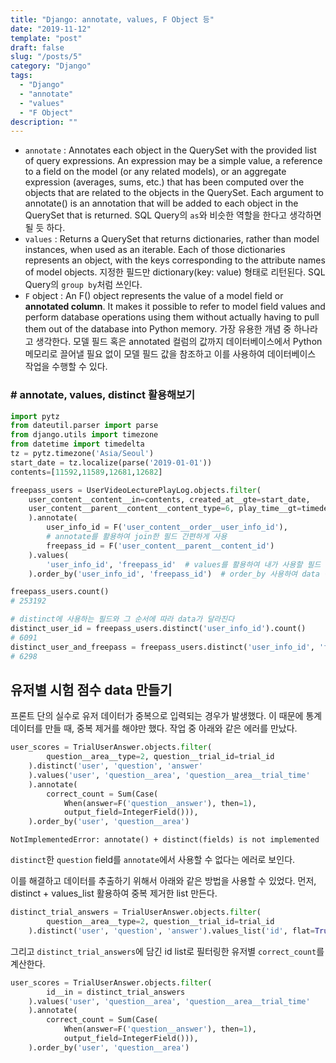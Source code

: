 ```yaml
---
title: "Django: annotate, values, F Object 등"
date: "2019-11-12"
template: "post"
draft: false
slug: "/posts/5"
category: "Django"
tags:
  - "Django"
  - "annotate"
  - "values"
  - "F Object"
description: ""
---
```


- `annotate` : Annotates each object in the QuerySet with the provided list of query expressions. An expression may be a simple value, a reference to a field on the model (or any related models), or an aggregate expression (averages, sums, etc.) that has been computed over the objects that are related to the objects in the QuerySet.
Each argument to annotate() is an annotation that will be added to each object in the QuerySet that is returned.
SQL Query의 `as`와 비슷한 역할을 한다고 생각하면 될 듯 하다.
- `values` : Returns a QuerySet that returns dictionaries, rather than model instances, when used as an iterable.
Each of those dictionaries represents an object, with the keys corresponding to the attribute names of model objects.
지정한 필드만 dictionary(key: value) 형태로 리턴된다. SQL Query의 `group by`처럼 쓰인다.
- `F` object : An F() object represents the value of a model field or __annotated column__. It makes it possible to refer to model field values and perform database operations using them without actually having to pull them out of the database into Python memory.
가장 유용한 개념 중 하나라고 생각한다. 모델 필드 혹은 annotated 컬럼의 값까지 데이터베이스에서 Python 메모리로 끌어낼 필요 없이 모델 필드 값을 참조하고 이를 사용하여 데이터베이스 작업을 수행할 수 있다.

### # annotate, values, distinct 활용해보기

```python
import pytz
from dateutil.parser import parse
from django.utils import timezone
from datetime import timedelta
tz = pytz.timezone('Asia/Seoul')
start_date = tz.localize(parse('2019-01-01'))
contents=[11592,11589,12681,12682]

freepass_users = UserVideoLecturePlayLog.objects.filter(
    user_content__content__in=contents, created_at__gte=start_date,
    user_content__parent__content__content_type=6, play_time__gt=timedelta(seconds=0)
    ).annotate(
        user_info_id = F('user_content__order__user_info_id'),
        # annotate를 활용하여 join한 필드 간편하게 사용
        freepass_id = F('user_content__parent__content_id')
    ).values(
        'user_info_id', 'freepass_id'  # values를 활용하여 내가 사용할 필드 data만 가져오기
    ).order_by('user_info_id', 'freepass_id')  # order_by 사용하여 data 정렬

freepass_users.count()
# 253192

# distinct에 사용하는 필드와 그 순서에 따라 data가 달라진다
distinct_user_id = freepass_users.distinct('user_info_id').count()
# 6091
distinct_user_and_freepass = freepass_users.distinct('user_info_id', 'freepass_id').count()
# 6298

```

## 유저별 시험 점수 data 만들기

프론트 단의 실수로 유저 데이터가 중복으로 입력되는 경우가 발생했다.
이 때문에 통계 데이터를 만들 때, 중복 제거를 해야만 했다.
작업 중 아래와 같은 에러를 만났다.

```python
user_scores = TrialUserAnswer.objects.filter(
        question__area__type=2, question__trial_id=trial_id
    ).distinct('user', 'question', 'answer'
    ).values('user', 'question__area', 'question__area__trial_time'
    ).annotate(
        correct_count = Sum(Case(
            When(answer=F('question__answer'), then=1),
            output_field=IntegerField())),
    ).order_by('user', 'question__area')
```

`NotImplementedError: annotate() + distinct(fields) is not implemented`

`distinct`한 `question` field를 `annotate`에서 사용할 수 없다는 에러로 보인다.

이를 해결하고 데이터를 추출하기 위해서 아래와 같은 방법을 사용할 수 있었다.
먼저, distinct + values_list 활용하여 중복 제거한 list 만든다.

```python
distinct_trial_answers = TrialUserAnswer.objects.filter(
        question__area__type=2, question__trial_id=trial_id
    ).distinct('user', 'question', 'answer').values_list('id', flat=True)
```

그리고 `distinct_trial_answers`에 담긴 id list로 필터링한 유저별 `correct_count`를 계산한다.

```python
user_scores = TrialUserAnswer.objects.filter(
        id__in = distinct_trial_answers
    ).values('user', 'question__area', 'question__area__trial_time'
    ).annotate(
        correct_count = Sum(Case(
            When(answer=F('question__answer'), then=1),
            output_field=IntegerField())),
    ).order_by('user', 'question__area')
```
